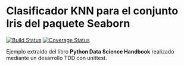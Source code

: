 
# Clasificador KNN para el conjunto Iris del paquete Seaborn

[![Build Status](https://travis-ci.org/marreA/iris-classifier.svg?branch=master)](https://travis-ci.org/marreA/iris-classifier)
[![Coverage Status](https://coveralls.io/repos/github/marreA/iris-classifier/badge.svg?branch=master)](https://coveralls.io/github/marreA/iris-classifier?branch=master)

Ejemplo extraído del libro **Python Data Science Handbook** realizado mediante un desarrollo TDD con unittest.